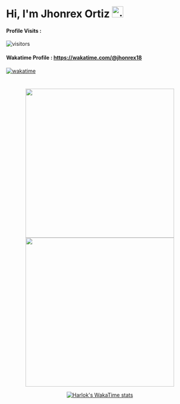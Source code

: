 # Hi, I'm Jhonrex Ortiz <img  alt="gif"  width="30px" height="30px" src="https://user-images.githubusercontent.com/1303154/88677602-1635ba80-d120-11ea-84d8-d263ba5fc3c0.gif"  />

<div  align="left">

#### Profile Visits :

![visitors](https://visitor-badge.laobi.icu/badge?page_id=jhonrex18.visitor-badge)

#### Wakatime Profile : https://wakatime.com/@jhonrex18

[![wakatime](https://wakatime.com/badge/user/34fd42ec-1448-43b6-9efd-d3fe46619358.svg)](https://wakatime.com/@34fd42ec-1448-43b6-9efd-d3fe46619358)

</div>

#

<div  align="center">

<img  width="400"  src="https://github-readme-stats.vercel.app/api?username=jhonrex18&theme=radical&show_icons=true&hide_border=true&count_private=true"  />

<img  width="400"  src="https://github-readme-streak-stats.herokuapp.com/?user=jhonrex18&theme=radical&hide_border=true&count_private=true"  />

</div>

<div  align="center">
  
[![Harlok's WakaTime stats](https://github-readme-stats.vercel.app/api/wakatime?username=jhonrex18&display_format=percent&layout=compact)](https://github.com/anuraghazra/github-readme-stats)
</div>

[instagram]: https://instagram.com/jhonrex18
[facebook]: https://fb.com/ojhonrex
